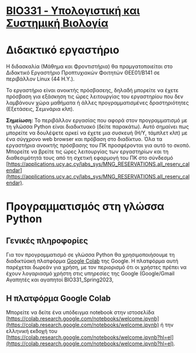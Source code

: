 # [BIO331 - Υπολογιστική και Συστημική Βιολογία](index.md) 

# Διδακτικό εργαστήριο

Η διδασκαλία (Μάθημα και Φροντιστήρια) θα πραμγατοποιείται στο Διδακτικό Εργαστήριο Προπτυχιακών Φοιτητών ΘΕΕ01/Β141 σε περιβάλλον Linux (44 Η.Υ.).

Το εργαστήριο είναι ανοικτής πρόσβασεης, δηλαδή μπορείτε να έχετε πρόσβαση για εξάσκηση τις ώρες λειτουργίας του εργαστηρίου που δεν λαμβάνουν χώρα μαθήματα ή άλλες προγραμματισμένες δραστηριότητες (Εξετάσεις, Σεμινάρια κλπ). 

**Σημείωση:** Το περιβάλλον εργασίας που αφορά στον προγραμματισμό με τη γλώσσα Python είναι διαδικτυακό (δείτε παρακάτω). 
Αυτό σημαίνει πως μπορείτε να δουλέψετε αρκεί να έχετε μια συσκευή (Η/Υ, τάμπλετ κλπ) με ένα σύγχρονο web browser και πρόβαση στο διαδίκτυο. 
Όλα τα εργαστήρια ανοικτής πρόσβασης του ΠΚ προσφέρονται για αυτό το σκοπό. Μπορείτε να βρείτε τις ώρες λειτουργίας των εργαστηρίων και τη διαθεσιμότητά τους από τη σχετική εφαρμογή του ΠΚ στο σύνδεσμό 
[https://applications.ucy.ac.cy/labs_sys/MNG_RESERVATIONS.all_reserv_calendar](https://applications.ucy.ac.cy/labs_sys/MNG_RESERVATIONS.all_reserv_calendar).


# Προγραμματισμός στη γλώσσα Python

## Γενικές πληροφορίες
Για τον προγραμματισμό σε γλώσσα Python θα χρησιμοποιήσουμε τη διαδικτύακή πλατφόρμα [Google Colab](https://colab.research.google.com/) της Google. 
Η πλατφόρμα αυτή παρέχεται δωρεάν για χρήση, με τον περιορισμό ότι οι χρήστες πρέπει να έχουν λογαριασμό χρήστη στις υπηρεσίες της Google (Google/Gmail Αγαπητές και αγαπητοί BIO331_Spring2023,

## Η πλατφόρμα Google Colab
Μπορείτε να δείτε ένα υπόδειγμα notebook στην ιστοσελίδα 
[https://colab.research.google.com/notebooks/welcome.ipynb](https://colab.research.google.com/notebooks/welcome.ipynb) 
ή την ελληνική εκδοχή του
[https://colab.research.google.com/notebooks/welcome.ipynb?hl=el](https://colab.research.google.com/notebooks/welcome.ipynb?hl=el).




